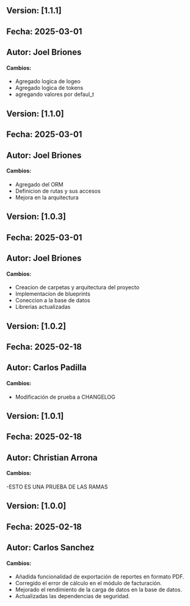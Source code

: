 ## Version: [1.1.1]
## Fecha: 2025-03-01
## Autor: Joel Briones
#### Cambios:
- Agregado logica de logeo
- Agregado logica de tokens
- agregando valores por defaul_t

## Version: [1.1.0]
## Fecha: 2025-03-01
## Autor: Joel Briones
#### Cambios:
- Agregado del ORM
- Definicion de rutas y sus accesos
- Mejora en la arquitectura



## Version: [1.0.3]
## Fecha: 2025-03-01
## Autor: Joel Briones
#### Cambios:
- Creacion de carpetas y arquitectura del proyecto
- Implementacion de blueprints
- Coneccion a la base de datos
- Librerias actualizadas


## Version: [1.0.2]
## Fecha: 2025-02-18
## Autor: Carlos Padilla
#### Cambios:
- Modificación de prueba a CHANGELOG

## Version: [1.0.1]
## Fecha: 2025-02-18
## Autor: Christian Arrona
#### Cambios:
-ESTO ES UNA PRUEBA DE LAS RAMAS

## Version: [1.0.0]
## Fecha: 2025-02-18
## Autor: Carlos Sanchez
#### Cambios:
- Añadida funcionalidad de exportación de reportes en formato PDF.
- Corregido el error de cálculo en el módulo de facturación.
- Mejorado el rendimiento de la carga de datos en la base de datos.
- Actualizadas las dependencias de seguridad.

